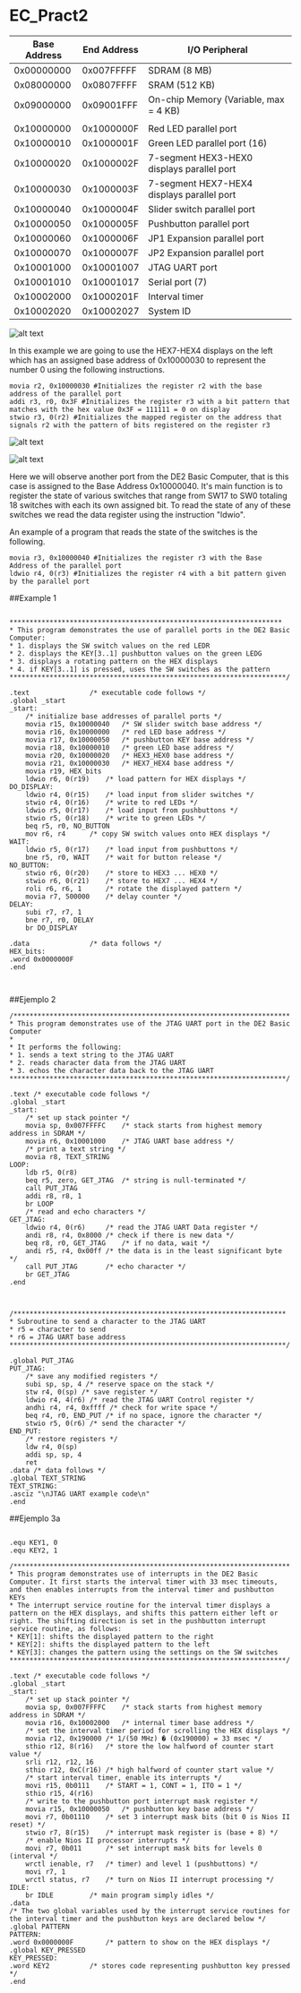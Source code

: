 # EC_Pract2

| Base Address | End Address | I/O Peripheral                             |
|-------------|-------------|--------------------------------------------|
| 0x00000000  | 0x007FFFFF  | SDRAM (8 MB)                               |}
| 0x08000000  | 0x0807FFFF  | SRAM (512 KB)                              |)  Memory
| 0x09000000  | 0x09001FFF  | On-chip Memory (Variable, max = 4 KB)      |}
|                           						 |
| 0x10000000  | 0x1000000F  | Red LED parallel port                      |}
| 0x10000010  | 0x1000001F  | Green LED parallel port (16)               |)
| 0x10000020  | 0x1000002F  | 7-segment HEX3-HEX0 displays parallel port |)
| 0x10000030  | 0x1000003F  | 7-segment HEX7-HEX4 displays parallel port |)
| 0x10000040  | 0x1000004F  | Slider switch parallel port                |)
| 0x10000050  | 0x1000005F  | Pushbutton parallel port                   |)  I/O
| 0x10000060  | 0x1000006F  | JP1 Expansion parallel port                |)
| 0x10000070  | 0x1000007F  | JP2 Expansion parallel port                |)
| 0x10001000  | 0x10001007  | JTAG UART port                             |)
| 0x10001010  | 0x10001017  | Serial port (7)                            |)
| 0x10002000  | 0x1000201F  | Interval timer                             |)
| 0x10002020  | 0x10002027  | System ID                                  |}

![alt text](https://github.com/BIoodHound/EC_Pract2/blob/master/DE2cap.PNG)

In this example we are going to use the HEX7-HEX4 displays on the left which has an assigned base address of 0x10000030 to represent the number 0 using the following instructions.

```assembly
movia r2, 0x10000030 #Initializes the register r2 with the base address of the parallel port
addi r3, r0, 0x3F #Initializes the register r3 with a bit pattern that matches with the hex value 0x3F = 111111 = 0 on display
stwio r3, 0(r2) #Initializes the mapped register on the address that signals r2 with the pattern of bits registered on the register r3
```
![alt text](https://github.com/BIoodHound/EC_Pract2/blob/master/Salida.PNG)


![alt text](https://github.com/BIoodHound/EC_Pract2/blob/master/DE2cap2.PNG)

Here we will observe another port from the DE2 Basic Computer, that is this case is assigned to the Base Address 0x10000040. It's main function is to register the state of various switches that range from SW17 to SW0 totaling 18 switches with each its own assigned bit. To read the state of any of these switches we read the data register using the instruction "ldwio".

An example of a program that reads the state of the switches is the following.

```assembly
movia r3, 0x10000040 #Initializes the register r3 with the Base Address of the parallel port
ldwio r4, 0(r3) #Initializes the register r4 with a bit pattern given by the parallel port
```

##Example 1
```assembly

********************************************************************
* This program demonstrates the use of parallel ports in the DE2 Basic
Computer:
* 1. displays the SW switch values on the red LEDR
* 2. displays the KEY[3..1] pushbutton values on the green LEDG
* 3. displays a rotating pattern on the HEX displays
* 4. if KEY[3..1] is pressed, uses the SW switches as the pattern
*********************************************************************/

.text				/* executable code follows */
.global _start
_start:
	/* initialize base addresses of parallel ports */
	movia r15, 0x10000040	/* SW slider switch base address */
	movia r16, 0x10000000	/* red LED base address */
	movia r17, 0x10000050	/* pushbutton KEY base address */
	movia r18, 0x10000010	/* green LED base address */
	movia r20, 0x10000020	/* HEX3_HEX0 base address */
	movia r21, 0x10000030	/* HEX7_HEX4 base address */
	movia r19, HEX_bits
	ldwio r6, 0(r19)	/* load pattern for HEX displays */
DO_DISPLAY:
	ldwio r4, 0(r15)	/* load input from slider switches */
	stwio r4, 0(r16)	/* write to red LEDs */
	ldwio r5, 0(r17)	/* load input from pushbuttons */
	stwio r5, 0(r18)	/* write to green LEDs */
	beq r5, r0, NO_BUTTON
	mov r6, r4		/* copy SW switch values onto HEX displays */
WAIT:
	ldwio r5, 0(r17)	/* load input from pushbuttons */
	bne r5, r0, WAIT	/* wait for button release */
NO_BUTTON:
	stwio r6, 0(r20)	/* store to HEX3 ... HEX0 */
	stwio r6, 0(r21)	/* store to HEX7 ... HEX4 */
	roli r6, r6, 1		/* rotate the displayed pattern */
	movia r7, 500000	/* delay counter */
DELAY:
	subi r7, r7, 1
	bne r7, r0, DELAY
	br DO_DISPLAY

.data				/* data follows */
HEX_bits:
.word 0x0000000F
.end



```

##Ejemplo 2

```assembly
/*********************************************************************
* This program demonstrates use of the JTAG UART port in the DE2 Basic Computer
*
* It performs the following:
* 1. sends a text string to the JTAG UART
* 2. reads character data from the JTAG UART
* 3. echos the character data back to the JTAG UART
*********************************************************************/

.text /* executable code follows */
.global _start
_start:
	/* set up stack pointer */
	movia sp, 0x007FFFFC	/* stack starts from highest memory address in SDRAM */
	movia r6, 0x10001000	/* JTAG UART base address */
	/* print a text string */
	movia r8, TEXT_STRING
LOOP:
	ldb r5, 0(r8)
	beq r5, zero, GET_JTAG	/* string is null-terminated */
	call PUT_JTAG
	addi r8, r8, 1
	br LOOP
	/* read and echo characters */
GET_JTAG:
	ldwio r4, 0(r6)		/* read the JTAG UART Data register */
	andi r8, r4, 0x8000	/* check if there is new data */
	beq r8, r0, GET_JTAG	/* if no data, wait */
	andi r5, r4, 0x00ff	/* the data is in the least significant byte */
	call PUT_JTAG		/* echo character */
	br GET_JTAG
.end



/********************************************************************
* Subroutine to send a character to the JTAG UART
* r5 = character to send
* r6 = JTAG UART base address
*********************************************************************/

.global PUT_JTAG
PUT_JTAG:
	/* save any modified registers */
	subi sp, sp, 4 /* reserve space on the stack */
	stw r4, 0(sp) /* save register */
	ldwio r4, 4(r6) /* read the JTAG UART Control register */
	andhi r4, r4, 0xffff /* check for write space */
	beq r4, r0, END_PUT /* if no space, ignore the character */
	stwio r5, 0(r6) /* send the character */
END_PUT:
	/* restore registers */
	ldw r4, 0(sp)
	addi sp, sp, 4
	ret
.data /* data follows */
.global TEXT_STRING
TEXT_STRING:
.asciz "\nJTAG UART example code\n"
.end
```

##Ejemplo 3a

```assembly

.equ KEY1, 0
.equ KEY2, 1

/*********************************************************************
* This program demonstrates use of interrupts in the DE2 Basic Computer. It first starts the interval timer with 33 msec timeouts, and then enables interrupts from the interval timer and pushbutton KEYs
* The interrupt service routine for the interval timer displays a pattern on the HEX displays, and shifts this pattern either left or right. The shifting direction is set in the pushbutton interrupt service routine, as follows:
* KEY[1]: shifts the displayed pattern to the right
* KEY[2]: shifts the displayed pattern to the left
* KEY[3]: changes the pattern using the settings on the SW switches
*********************************************************************/

.text /* executable code follows */
.global _start
_start:
	/* set up stack pointer */
	movia sp, 0x007FFFFC	/* stack starts from highest memory address in SDRAM */
	movia r16, 0x10002000	/* internal timer base address */
	/* set the interval timer period for scrolling the HEX displays */
	movia r12, 0x190000	/* 1/(50 MHz) � (0x190000) = 33 msec */
	sthio r12, 8(r16)	/* store the low halfword of counter start value */
	srli r12, r12, 16
	sthio r12, 0xC(r16)	/* high halfword of counter start value */
	/* start interval timer, enable its interrupts */
	movi r15, 0b0111	/* START = 1, CONT = 1, ITO = 1 */
	sthio r15, 4(r16)
	/* write to the pushbutton port interrupt mask register */
	movia r15, 0x10000050	/* pushbutton key base address */
	movi r7, 0b01110	/* set 3 interrupt mask bits (bit 0 is Nios II reset) */
	stwio r7, 8(r15)	/* interrupt mask register is (base + 8) */
	/* enable Nios II processor interrupts */
	movi r7, 0b011		/* set interrupt mask bits for levels 0 (interval */
	wrctl ienable, r7	/* timer) and level 1 (pushbuttons) */
	movi r7, 1
	wrctl status, r7	/* turn on Nios II interrupt processing */
IDLE:
	br IDLE			/* main program simply idles */
.data
/* The two global variables used by the interrupt service routines for the interval timer and the pushbutton keys are declared below */
.global PATTERN
PATTERN:
.word 0x0000000F		/* pattern to show on the HEX displays */
.global KEY_PRESSED
KEY_PRESSED:
.word KEY2			/* stores code representing pushbutton key pressed */
.end


```
